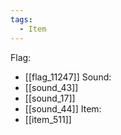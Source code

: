 ```yaml
---
tags:
  - Item
---
```

Flag:
- [[flag_11247]]
Sound:
- [[sound_43]]
- [[sound_17]]
- [[sound_44]]
Item:
- [[item_511]]
